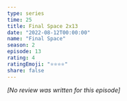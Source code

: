 ```yaml
---
type: series
time: 25
title: Final Space 2x13
date: "2022-08-12T00:00:00"
name: "Final Space"
season: 2
episode: 13
rating: 4
ratingEmoji: "⭐️⭐️⭐️⭐️"
share: false
---
```


_[No review was written for this episode]_
